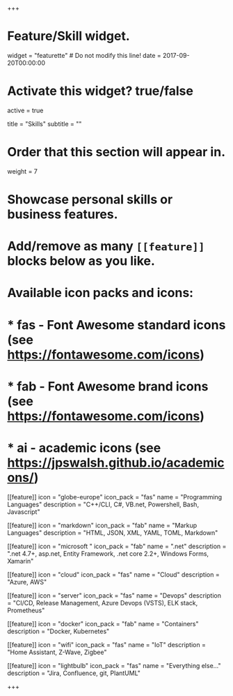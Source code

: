 +++
# Feature/Skill widget.
widget = "featurette"  # Do not modify this line!
date = 2017-09-20T00:00:00

# Activate this widget? true/false
active = true

title = "Skills"
subtitle = ""

# Order that this section will appear in.
weight = 7

# Showcase personal skills or business features.
# 
# Add/remove as many `[[feature]]` blocks below as you like.
# 
# Available icon packs and icons:
# * fas - Font Awesome standard icons (see https://fontawesome.com/icons)
# * fab - Font Awesome brand icons (see https://fontawesome.com/icons)
# * ai - academic icons (see https://jpswalsh.github.io/academicons/)

[[feature]]
  icon = "globe-europe"
  icon_pack = "fas"
  name = "Programming Languages"
  description = "C++/CLI, C#, VB.net, Powershell, Bash, Javascript"  

[[feature]]
  icon = "markdown"
  icon_pack = "fab"
  name = "Markup Languages"
  description = "HTML, JSON, XML, YAML, TOML, Markdown"  

[[feature]]
  icon = "microsoft "
  icon_pack = "fab"
  name = ".net"
  description = ".net 4.7+, asp.net, Entity Framework, .net core 2.2+, Windows Forms, Xamarin"

[[feature]]
  icon = "cloud"
  icon_pack = "fas"
  name = "Cloud"
  description = "Azure, AWS"  
  
[[feature]]
  icon = "server"
  icon_pack = "fas"
  name = "Devops"
  description = "CI/CD, Release Management, Azure Devops (VSTS), ELK stack, Prometheus"

[[feature]]
  icon = "docker"
  icon_pack = "fab"
  name = "Containers"
  description = "Docker, Kubernetes"

[[feature]]
  icon = "wifi"
  icon_pack = "fas"
  name = "IoT"
  description = "Home Assistant, Z-Wave, Zigbee"

[[feature]]
  icon = "lightbulb"
  icon_pack = "fas"
  name = "Everything else..."
  description = "Jira, Confluence, git, PlantUML"

+++
